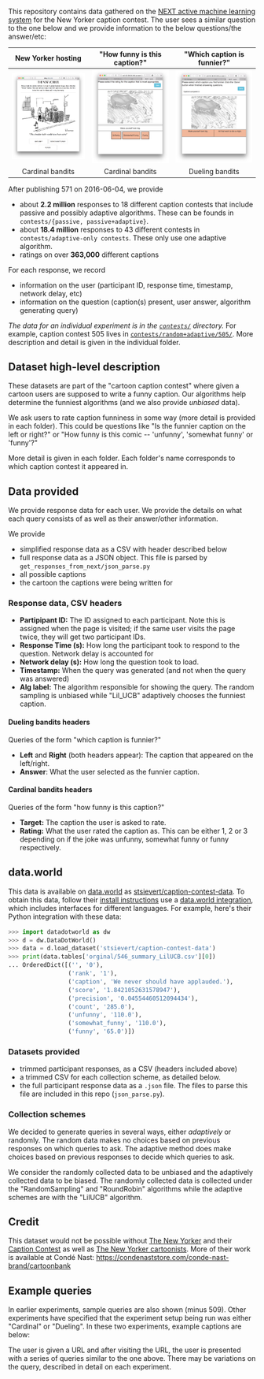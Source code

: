 This repository contains data gathered on the 
[NEXT active machine learning system] 
for the New Yorker caption contest. The user sees a similar question to
the one below and we provide information to the below questions/the answer/etc:

| New Yorker hosting                       | "How funny is this caption?"            | "Which caption is funnier?"            |
| :-----:                                  | :------:                                | :-----:                                |
| ![](example-queries/query_newyorker.png) | ![](example-queries/query_cardinal.png) | ![](example-queries/query_dueling.png) |
| Cardinal bandits                         | Cardinal bandits                        | Dueling bandits                        |

After publishing 571 on 2016-06-04, we provide

* about **2.2 million** responses to 18 different caption contests that include
  passive and possibly adaptive algorithms. These can be founds in
  `contests/{passive, passive+adaptive}`.
* about **18.4 million** responses to 43 different contests in
  `contests/adaptive-only contests`. These only use one adaptive algorithm.
* ratings on over **363,000** different captions

For each response, we record

* information on the user (participant ID, response time, timestamp, network
  delay, etc)
* information on the question (caption(s) present, user answer, algorithm
  generating query)

*The data for an individual experiment is in the [`contests/`] directory.* For
example, caption contest 505 lives in [`contests/random+adaptive/505/`]. More
description and detail is given in the individual folder.

[`adaptive-only-contests`]:adaptive-only-contests/
[`contests/`]:contests/
[`contests/random+adaptive/505/`]:contests/random+adaptive/505


## Dataset high-level description
These datasets are part of the "cartoon caption contest" where given a cartoon
users are supposed to write a funny caption. Our algorithms help determine the
funniest algorithms (and we also provide *unbiased* data).

We ask users to rate caption funniness in some way (more detail is provided in
each folder). This could be questions like "Is the funnier caption on the left
or right?" or "How funny is this comic -- 'unfunny', 'somewhat funny' or
'funny'?"

More detail is given in each folder. Each folder's name corresponds to
which caption contest it appeared in.

## Data provided
We provide response data for each user. We provide the details on what each
query consists of as well as their answer/other information.

We provide

* simplified response data as a CSV with header described below
* full response data as a JSON object. This file is parsed by
  `get_responses_from_next/json_parse.py`
* all possible captions
* the cartoon the captions were being written for

### Response data, CSV headers
* **Partipipant ID:** The ID assigned to each participant. Note this is
  assigned when the page is visited; if the same user visits the page twice,
  they will get two participant IDs.
* **Response Time (s):** How long the participant took to respond to the
  question. Network delay is accounted for
* **Network delay (s):** How long the question took to load.
* **Timestamp:** When the query was generated (and not when the query was
  answered)
* **Alg label:** The algorithm responsible for showing the query. The random
  sampling is unbiased while "Lil_UCB" adaptively chooses the funniest caption.

#### Dueling bandits headers
Queries of the form "which caption is funnier?"

* **Left** and **Right** (both headers appear): The caption that appeared on the left/right.
* **Answer**: What the user selected as the funnier caption.

#### Cardinal bandits headers
Queries of the form "how funny is this caption?"

* **Target:** The caption the user is asked to rate.
* **Rating:** What the user rated the caption as. This can be either 1, 2 or 3
  depending on if the joke was unfunny, somewhat funny or funny respectively.


## data.world
This data is available on [data.world] as [stsievert/caption-contest-data]. To
obtain this data, follow their [install instructions] use a [data.world integration],
which includes interfaces for different languages.
For example, here's their Python integration with these data:

``` python
>>> import datadotworld as dw
>>> d = dw.DataDotWorld()
>>> data = d.load_dataset('stsievert/caption-contest-data')
>>> print(data.tables['orginal/546_summary_LilUCB.csv'][0])
... OrderedDict([('', '0'),
                 ('rank', '1'),
                 ('caption', 'We never should have applauded.'),
                 ('score', '1.8421052631578947'),
                 ('precision', '0.04554460512094434'),
                 ('count', '285.0'),
                 ('unfunny', '110.0'),
                 ('somewhat_funny', '110.0'),
                 ('funny', '65.0')])
```

[stsievert/caption-contest-data]:https://data.world/stsievert/caption-contest-data
[data.world integration]:https://data.world/integrations
[data.world]:https://data.world
[install instructions]:https://github.com/datadotworld/data.world-py

### Datasets provided
* trimmed participant responses, as a CSV (headers included above)
* a trimmed CSV for each collection scheme, as detailed below.
* the full participant response data as a `.json` file. The files to parse this
  file are included in this repo (`json_parse.py`).

### Collection schemes
We decided to generate queries in several ways, either *adaptively* or
randomly. The random data makes no choices based on previous responses on which
queries to ask. The adaptive method does make choices based on previous
responses to decide which queries to ask.

We consider the randomly collected data to be unbiased and the adaptively
collected data to be biased. The randomly collected data is collected under the
"RandomSampling" and "RoundRobin" algorithms while the adaptive schemes are
with the "LilUCB" algorithm.

[499]:contests/499/
[497]:contests/497/
[505]:contests/505/
[507]:contests/507/
[New Yorker Caption Contest]:http://contest.newyorker.com
[Cartoon Lounge: Show Me the Funny]:http://www.newyorker.com/cartoons/bob-mankoff/cartoon-lounge-show-me-the-funny

## Credit
This dataset would not be possible without [The New Yorker] and their [Caption
Contest] as well as [The New Yorker cartoonists]. More of their work is
available at Condé Nast:
https://condenaststore.com/conde-nast-brand/cartoonbank

[The New Yorker cartoonists]:https://en.wikipedia.org/wiki/Category:The_New_Yorker_cartoonists
[The New Yorker]:http://newyorker.com
[Caption Contest]:http://contest.newyorker.com

## Example queries
In earlier experiments, sample queries are also shown (minus 509). Other experiments have specified that the experiment setup being
run was either "Cardinal" or "Dueling". In these two experiments, example
captions are below:

The user is given a URL and after visiting the URL, the user is presented with
a series of queries similar to the one above. There may be variations on the
query, described in detail on each experiment.

[NEXT]:http://nextml.org/
[NEXT active machine learning system]:http://nextml.org/
